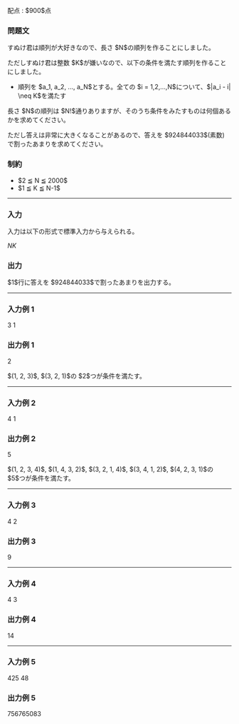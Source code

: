
<div>

<span>

<span>

<p>
配点 : $900$点
</p>

<div>

<section>

### **問題文**

<p>
すぬけ君は順列が大好きなので、長さ $N$の順列を作ることにしました。
</p>

<p>
ただしすぬけ君は整数 $K$が嫌いなので、以下の条件を満たす順列を作ることにしました。
</p>

<ul>

<li>
順列を $a_1, a_2, ..., a_N$とする。全ての $i = 1,2,...,N$について、$|a_i - i| \neq K$を満たす
</li>

</ul>

<p>
長さ $N$の順列は $N!$通りありますが、そのうち条件をみたすものは何個あるかを求めてください。
</p>

<p>
ただし答えは非常に大きくなることがあるので、答えを $924844033$(素数) で割ったあまりを求めてください。
</p>

</section>

</div>

<div>

<section>

### **制約**

<ul>

<li>
$2 ≦ N ≦ 2000$
</li>

<li>
$1 ≦ K ≦ N-1$
</li>

</ul>

</section>

</div>

---

<div>

<div>

<section>

### **入力**

<p>
入力は以下の形式で標準入力から与えられる。
</p>

<div>

$N$$K$
</div>

</section>

</div>

<div>

<section>

### **出力**

<p>
$1$行に答えを $924844033$で割ったあまりを出力する。
</p>

</section>

</div>

</div>

---

<div>

<section>

### **入力例 1**

<div>

3 1

</div>

</section>

</div>

<div>

<section>

### **出力例 1**

<div>

2

</div>

<p>
$(1, 2, 3)$, $(3, 2, 1)$の $2$つが条件を満たす。
</p>

</section>

</div>

---

<div>

<section>

### **入力例 2**

<div>

4 1

</div>

</section>

</div>

<div>

<section>

### **出力例 2**

<div>

5

</div>

<p>
$(1, 2, 3, 4)$, $(1, 4, 3, 2)$, $(3, 2, 1, 4)$, $(3, 4, 1, 2)$, $(4, 2, 3, 1)$の $5$つが条件を満たす。
</p>

</section>

</div>

---

<div>

<section>

### **入力例 3**

<div>

4 2

</div>

</section>

</div>

<div>

<section>

### **出力例 3**

<div>

9

</div>

</section>

</div>

---

<div>

<section>

### **入力例 4**

<div>

4 3

</div>

</section>

</div>

<div>

<section>

### **出力例 4**

<div>

14

</div>

</section>

</div>

---

<div>

<section>

### **入力例 5**

<div>

425 48

</div>

</section>

</div>

<div>

<section>

### **出力例 5**

<div>

756765083

</div>

</section>

</div>

</span>

</span>

</div>

